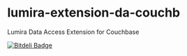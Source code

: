 # lumira-extension-da-couchb
Lumira Data Access Extension for Couchbase




[![Bitdeli Badge](https://d2weczhvl823v0.cloudfront.net/sgsshankar/lumira-extension-da-couchb/trend.png)](https://bitdeli.com/free "Bitdeli Badge")

